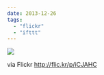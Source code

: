 ```yaml
---
date: 2013-12-26
tags: 
  - "flickr"
  - "ifttt"
---
```


![](http://farm4.staticflickr.com/3739/11573770406_a5ea7360d1_b.jpg)  

  
  
via Flickr http://flic.kr/p/iCJAHC
